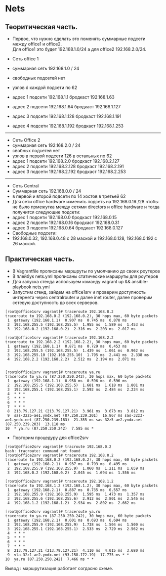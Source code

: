# Nets

## Теоритическая часть.
- Первое, что нужно сделать это поменять суммарные подсети между office1 и office2.  
Для office1 это будет 192.168.1.0/24 а для office2 192.168.2.0/24. 

- Сеть office 1
- суммарная сеть 192.168.1.0 / 24
- свободных подсетей нет 
- узлов d каждой подсети по 62 
- адрес 1 подсети  192.168.1.1  бродкаст 192.168.1.63
- адрес 2 подсети  192.168.1.64  бродкаст 192.168.1.127
- адрес 3 подсети  192.168.1.128  бродкаст 192.168.1.191
- адрес 4 подсети  192.168.1.192 бродкаст 192.168.1.253
---
- Сеть Office 2
- суммарная сеть 192.168.2.0 / 24
- свобных подсетей нет 
- узлов в первой подсети 126 в остальных по 62
- адрес 1 подсети  192.168.2.0  бродкаст 192.168.2.127
- адрес 2 подсети  192.168.2.128 бродкаст 192.168.2.191
- адрес 3 подсети  192.168.2.192  бродкаст 192.168.2.253
---
- Сеть Central
- Суммарная сеть 192.168.0.0 / 24
- в первой и второй подсети по 14 хостов в третьей 62
- Для сети office hardware изменить подсеть на 192.168.0.16 /28 чтобы не было прмежутка между сетями directors и office hardware и тогда получится следующие подсети: 
- адрес 1 подсети  192.168.0.0  бродкаст 192.168.0.15 
- адрес 2 подсети  192.168.0.16 бродкаст 192.168.0.31 
- адрес 3 подсети  192.168.0.64  бродкаст 192.168.0.127
- Свободные подсети: 
- 192.168.0.32, 192.168.0.48 c 28 маской и 192.168.0.128, 192.168.0.192 с 26 маской.

## Практическая часть.

- В Vagrantfile прописаны маршруты по умолчанию до своих роутеров
- В плейбук nets.yml прописаны статические маршруты для роутеров 
- Для запуска стенда используем команду vagrant up && ansible-playbook nets.yml
- Запустим стенд, зайдем на office1srv и проверим доступность интернета через centralrouter и далее inet router, далее проверим сетевую доступность до всех серверов.

```
[root@office1srv vagrant]# traceroute 192.168.0.2
traceroute to 192.168.0.2 (192.168.0.2), 30 hops max, 60 byte packets
 1  gateway (192.168.1.1)  0.907 ms  0.745 ms  0.878 ms
 2  192.168.255.5 (192.168.255.5)  1.955 ms  1.589 ms  1.453 ms
 3  192.168.0.2 (192.168.0.2)  2.316 ms  2.203 ms  2.017 ms
 
[root@office1srv vagrant]# traceroute 192.168.2.2
traceroute to 192.168.2.2 (192.168.2.2), 30 hops max, 60 byte packets
 1  gateway (192.168.1.1)  0.871 ms  0.729 ms  0.453 ms
 2  192.168.255.5 (192.168.255.5)  1.439 ms  1.061 ms  0.962 ms
 3  192.168.255.10 (192.168.255.10)  1.795 ms  2.441 ms  2.338 ms
 4  192.168.2.2 (192.168.2.2)  2.512 ms  2.194 ms  2.071 ms

 
[root@office1srv vagrant]# traceroute ya.ru
traceroute to ya.ru (87.250.250.242), 30 hops max, 60 byte packets
 1  gateway (192.168.1.1)  0.958 ms  0.596 ms  0.596 ms
 2  192.168.255.5 (192.168.255.5)  1.681 ms  1.618 ms  1.801 ms
 3  192.168.255.1 (192.168.255.1)  2.592 ms  2.484 ms  2.234 ms
 4  * * *
 5  * * *
 6  * * *
 7  * * *
 8  213.79.127.21 (213.79.127.21)  3.961 ms  3.673 ms  3.812 ms
 9  sas-32z5-ae1.yndx.net (87.250.239.201)  16.867 ms sas-32z3-ae1.yndx.net (87.250.239.183)  21.355 ms sas-32z5-ae2.yndx.net (87.250.239.203)  13.118 ms
10  * ya.ru (87.250.250.242)  7.585 ms *
```

- Повторим процедуру для office2srv


```
[root@office2srv vagrant]# tracroute 192.168.0.2
bash: tracroute: command not found
[root@office2srv vagrant]# traceroute 192.168.0.2
traceroute to 192.168.0.2 (192.168.0.2), 30 hops max, 60 byte packets
 1  gateway (192.168.2.1)  0.937 ms  0.793 ms  0.495 ms
 2  192.168.255.9 (192.168.255.9)  1.060 ms  1.211 ms  1.659 ms
 3  192.168.0.2 (192.168.0.2)  2.045 ms  1.694 ms  1.556 ms

[root@office2srv vagrant]# traceroute 192.168.1.2
traceroute to 192.168.1.2 (192.168.1.2), 30 hops max, 60 byte packets
 1  gateway (192.168.2.1)  0.887 ms  0.735 ms  0.557 ms
 2  192.168.255.9 (192.168.255.9)  1.595 ms  1.473 ms  1.357 ms
 3  192.168.255.6 (192.168.255.6)  2.912 ms  2.801 ms  2.546 ms
 4  192.168.1.2 (192.168.1.2)  2.934 ms  2.802 ms  2.662 ms

[root@office2srv vagrant]# traceroute ya.ru
traceroute to ya.ru (87.250.250.242), 30 hops max, 60 byte packets
 1  gateway (192.168.2.1)  0.601 ms  0.693 ms  0.694 ms
 2  192.168.255.9 (192.168.255.9)  1.738 ms  1.504 ms  1.500 ms
 3  192.168.255.1 (192.168.255.1)  2.533 ms  2.729 ms  2.562 ms
 4  * * *
 5  * * *
 6  * * *
 7  * * *
 8  213.79.127.21 (213.79.127.21)  4.110 ms  4.015 ms  3.680 ms
 9  vla-32z1-ae2.yndx.net (93.158.172.19)  17.775 ms * *
10  ya.ru (87.250.250.242)  7.466 ms * *
```

Вывод : маршрутизация работает согдасно схеме.
